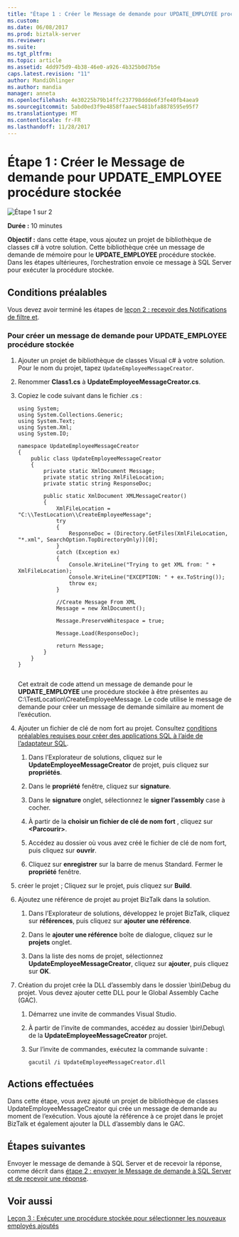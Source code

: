 ```yaml
---
title: "Étape 1 : Créer le Message de demande pour UPDATE_EMPLOYEE procédure stockée | Documents Microsoft"
ms.custom: 
ms.date: 06/08/2017
ms.prod: biztalk-server
ms.reviewer: 
ms.suite: 
ms.tgt_pltfrm: 
ms.topic: article
ms.assetid: 4dd975d9-4b38-46e0-a926-4b325b0d7b5e
caps.latest.revision: "11"
author: MandiOhlinger
ms.author: mandia
manager: anneta
ms.openlocfilehash: 4e30225b79b14ffc237798ddde6f3fe40fb4aea9
ms.sourcegitcommit: 5abd0ed3f9e4858ffaaec5481bfa8878595e95f7
ms.translationtype: MT
ms.contentlocale: fr-FR
ms.lasthandoff: 11/28/2017
---
```

# <a name="step-1-create-the-request-message-for-updateemployee-stored-procedure"></a>Étape 1 : Créer le Message de demande pour UPDATE_EMPLOYEE procédure stockée
![Étape 1 sur 2](../../adapters-and-accelerators/adapter-sql/media/step-1of2.gif "Step_1of2")  
  
 **Durée :** 10 minutes  
  
 **Objectif :** dans cette étape, vous ajoutez un projet de bibliothèque de classes c# à votre solution. Cette bibliothèque crée un message de demande de mémoire pour le **UPDATE_EMPLOYEE** procédure stockée. Dans les étapes ultérieures, l’orchestration envoie ce message à SQL Server pour exécuter la procédure stockée.  
  
## <a name="prerequisites"></a>Conditions préalables  
 Vous devez avoir terminé les étapes de [leçon 2 : recevoir des Notifications de filtre et](../../adapters-and-accelerators/adapter-sql/lesson-2-receive-and-filter-notifications.md).  
  
### <a name="to-create-a-request-message-for-updateemployee-stored-procedure"></a>Pour créer un message de demande pour UPDATE_EMPLOYEE procédure stockée  
  
1.  Ajouter un projet de bibliothèque de classes Visual c# à votre solution. Pour le nom du projet, tapez `UpdateEmployeeMessageCreator`.  
  
2.  Renommer **Class1.cs** à **UpdateEmployeeMessageCreator.cs**.  
  
3.  Copiez le code suivant dans le fichier .cs :  
  
    ```  
    using System;  
    using System.Collections.Generic;  
    using System.Text;  
    using System.Xml;  
    using System.IO;  
  
    namespace UpdateEmployeeMessageCreator  
    {  
        public class UpdateEmployeeMessageCreator  
        {  
            private static XmlDocument Message;  
            private static string XmlFileLocation;  
            private static string ResponseDoc;  
  
            public static XmlDocument XMLMessageCreator()  
            {  
                XmlFileLocation = "C:\\TestLocation\\CreateEmployeeMessage";  
                try  
                {  
                    ResponseDoc = (Directory.GetFiles(XmlFileLocation, "*.xml", SearchOption.TopDirectoryOnly))[0];  
                }  
                catch (Exception ex)  
                {  
                    Console.WriteLine("Trying to get XML from: " + XmlFileLocation);  
                    Console.WriteLine("EXCEPTION: " + ex.ToString());  
                    throw ex;  
                }  
  
                //Create Message From XML  
                Message = new XmlDocument();  
  
                Message.PreserveWhitespace = true;  
  
                Message.Load(ResponseDoc);  
  
                return Message;  
            }  
        }  
    }  
  
    ```  
  
     Cet extrait de code attend un message de demande pour le **UPDATE_EMPLOYEE** une procédure stockée à être présentes au C:\TestLocation\CreateEmployeeMessage. Le code utilise le message de demande pour créer un message de demande similaire au moment de l’exécution.  
  
4.  Ajouter un fichier de clé de nom fort au projet. Consultez [conditions préalables requises pour créer des applications SQL à l’aide de l’adaptateur SQL](../../adapters-and-accelerators/adapter-sql/prerequisites-to-create-sql-applications-using-the-sql-adapter.md).  
  
    1.  Dans l’Explorateur de solutions, cliquez sur le **UpdateEmployeeMessageCreator** de projet, puis cliquez sur **propriétés**.  
  
    2.  Dans le **propriété** fenêtre, cliquez sur **signature**.  
  
    3.  Dans le **signature** onglet, sélectionnez le **signer l’assembly** case à cocher.  
  
    4.  À partir de la **choisir un fichier de clé de nom fort** , cliquez sur  **\<Parcourir\>**.  
  
    5.  Accédez au dossier où vous avez créé le fichier de clé de nom fort, puis cliquez sur **ouvrir**.  
  
    6.  Cliquez sur **enregistrer** sur la barre de menus Standard. Fermer le **propriété** fenêtre.  
  
5.  créer le projet ; Cliquez sur le projet, puis cliquez sur **Build**.  
  
6.  Ajoutez une référence de projet au projet BizTalk dans la solution.  
  
    1.  Dans l’Explorateur de solutions, développez le projet BizTalk, cliquez sur **références**, puis cliquez sur **ajouter une référence**.  
  
    2.  Dans le **ajouter une référence** boîte de dialogue, cliquez sur le **projets** onglet.  
  
    3.  Dans la liste des noms de projet, sélectionnez **UpdateEmployeeMessageCreator**, cliquez sur **ajouter**, puis cliquez sur **OK**.  
  
7.  Création du projet crée la DLL d’assembly dans le dossier \bin\Debug du projet. Vous devez ajouter cette DLL pour le Global Assembly Cache (GAC).  
  
    1.  Démarrez une invite de commandes Visual Studio.  
  
    2.  À partir de l’invite de commandes, accédez au dossier \bin\Debug\ de la **UpdateEmployeeMessageCreator** projet.  
  
    3.  Sur l’invite de commandes, exécutez la commande suivante :  
  
        ```  
        gacutil /i UpdateEmployeeMessageCreator.dll  
        ```  
  
## <a name="what-did-i-just-do"></a>Actions effectuées  
 Dans cette étape, vous avez ajouté un projet de bibliothèque de classes UpdateEmployeeMessageCreator qui crée un message de demande au moment de l’exécution. Vous ajouté la référence à ce projet dans le projet BizTalk et également ajouter la DLL d’assembly dans le GAC.  
  
## <a name="next-steps"></a>Étapes suivantes  
 Envoyer le message de demande à SQL Server et de recevoir la réponse, comme décrit dans [étape 2 : envoyer le Message de demande à SQL Server et de recevoir une réponse](../../adapters-and-accelerators/adapter-sql/step-2-send-the-request-message-to-sql-server-and-receive-response.md).  
  
## <a name="see-also"></a>Voir aussi  
 [Leçon 3 : Exécuter une procédure stockée pour sélectionner les nouveaux employés ajoutés](../../adapters-and-accelerators/adapter-sql/lesson-3-execute-a-stored-procedure-to-select-new-employees-added.md)